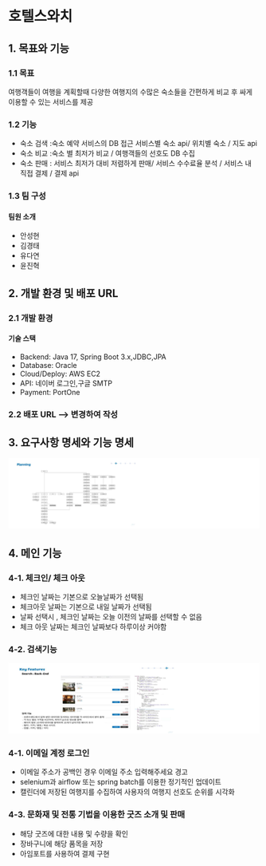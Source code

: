 ﻿# 호텔스와치

## 1. 목표와 기능
### 1.1 목표 
여행객들이 여행을 계획할때 다양한 여행지의 수많은 숙소들을 간편하게 비교 후 싸게 이용할 수 있는 서비스를 제공

### 1.2 기능
- 숙소 검색 :숙소 예약 서비스의 DB 접근 서비스별 숙소 api/ 위치별 숙소 / 지도 api
- 숙소 비교 :숙소 별 최저가 비교 / 여행객들의 선호도 DB 수집
- 숙소 판매 : 서비스 최저가 대비 저렴하게 판매/ 서비스 수수료율 분석 / 서비스 내 직접 결제 / 결제 api


### 1.3 팀 구성

#### 팀원 소개
- 안성현
- 김경태
- 유다연
- 윤진혁


## 2. 개발 환경 및 배포 URL 
### 2.1 개발 환경 


#### 기술 스택
- Backend: Java 17, Spring Boot 3.x,JDBC,JPA
- Database: Oracle
- Cloud/Deploy: AWS EC2 
- API: 네이버 로그인,구글 SMTP
- Payment: PortOne

### 2.2 배포 URL --> 변경하여 작성



## 3. 요구사항 명세와 기능 명세
![기능명세](src/main/resources/static/images/funtion2.png)





## 4. 메인 기능
### 4-1. 체크인/ 체크 아웃
- 체크인 날짜는 기본으로 오늘날짜가 선택됨
- 체크아웃 날짜는 기본으로 내일 날짜가 선택됨
- 날짜 선택시 , 체크인 날짜는 오늘 이전의 날짜를 선택할 수 없음
- 체크 아웃 날짜는 체크인 날짜보다 하루이상 커야함

### 4-2. 검색기능
![기능명세](src/main/resources/static/images/search.png)


### 4-1. 이메일 계정 로그인
- 이메일 주소가 공백인 경우 이메일 주소 입력해주세요 경고
- selenium과 airflow 또는 spring batch를 이용한 정기적인 업데이트
- 캘린더에 저장된 여행지를 수집하여 사용자의 여행지 선호도 순위를 시각화



### 4-3. 문화재 및 전통 기법을 이용한 굿즈 소개 및 판매
- 해당 굿즈에 대한 내용 및 수량을 확인
- 장바구니에 해당 품목을 저장
- 아임포트를 사용하여 결제 구현
